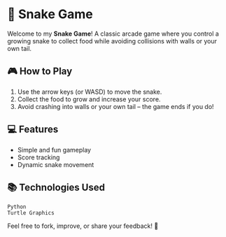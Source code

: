
# 🐍 Snake Game  

Welcome to my **Snake Game**! A classic arcade game where you control a growing snake to collect food while avoiding collisions with walls or your own tail.  

## 🎮 How to Play  
1. Use the arrow keys (or WASD) to move the snake.  
2. Collect the food to grow and increase your score.  
3. Avoid crashing into walls or your own tail – the game ends if you do!  

## 💻 Features  
- Simple and fun gameplay  
- Score tracking  
- Dynamic snake movement
 ## 📚 Technologies Used

    Python
    Turtle Graphics

Feel free to fork, improve, or share your feedback! 🐍
